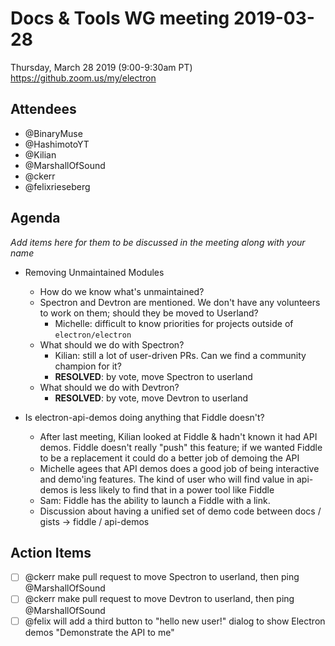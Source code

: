 # Docs & Tools WG meeting 2019-03-28

Thursday, March 28 2019 (9:00-9:30am PT)
https://github.zoom.us/my/electron

## Attendees
* @BinaryMuse
* @HashimotoYT
* @Kilian
* @MarshallOfSound
* @ckerr
* @felixrieseberg

## Agenda

*Add items here for them to be discussed in the meeting along with your name*

* Removing Unmaintained Modules
  * How do we know what's unmaintained?
  * Spectron and Devtron are mentioned. We don't have any volunteers to work on them; should they be moved to Userland?
    * Michelle: difficult to know priorities for projects outside of `electron/electron` 
  * What should we do with Spectron?
    * Kilian: still a lot of user-driven PRs. Can we find a community champion for it?
    * **RESOLVED**: by vote, move Spectron to userland
  * What should we do with Devtron?
    * **RESOLVED**: by vote, move Devtron to userland

* Is electron-api-demos doing anything that Fiddle doesn't?
  * After last meeting, Kilian looked at Fiddle & hadn't known it had API demos. Fiddle doesn't really "push" this feature; if we wanted Fiddle to be a replacement it could do a better job of demoing the API
  * Michelle agees that API demos does a good job of being interactive and demo'ing features. The kind of user who will find value in api-demos is less likely to find that in a power tool like Fiddle
  * Sam: Fiddle has the ability to launch a Fiddle with a link.
  * Discussion about having a unified set of demo code between docs / gists -> fiddle / api-demos


## Action Items

 - [ ] @ckerr make pull request to move Spectron to userland, then ping @MarshallOfSound
 - [ ] @ckerr make pull request to move Devtron to userland, then ping @MarshallOfSound
 - [ ] @felix will add a third button to "hello new user!" dialog to show Electron demos "Demonstrate the API to me"
